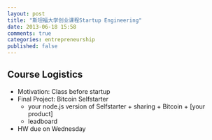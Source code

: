 ```yaml
---
layout: post
title: "斯坦福大学创业课程Startup Engineering"
date: 2013-06-18 15:58
comments: true
categories: entrepreneurship
published: false
---
```


## Course Logistics

- Motivation: Class before startup
- Final Project: Bitcoin Selfstarter
	- your node.js version of Selfstarter + sharing + Bitcoin + [your product]
	- leadboard
- HW due on Wednesday


